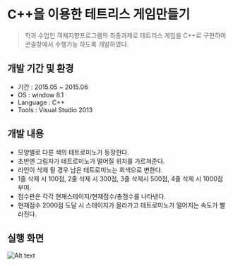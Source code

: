 C++을 이용한 테트리스 게임만들기
============
>학과 수업인 객체지향프로그램의 최종과제로 테트리스 게임을 C++로 구현하여 콘솔창에서 수행가능 하도록 개발하였다.

개발 기간 및 환경
-------------
* 기간 : 2015.05 ~ 2015.06
* OS : window 8.1
* Language : C++
* Tools : Visual Studio 2013

개발 내용
-------------
* 모양별로 다른 색의 테트로미노가 등장한다.
* 초반엔 그림자가 테트로미노가 떨어질 위치를 가르쳐준다.
* 라인이 삭제 될 경우 남은 테트로미노는 회색으로 변한다.
* 1줄 삭제 시 100점, 2줄 삭제 시 300점, 3줄 삭제시 500점, 4줄 삭제 시 1000점 부여.
* 점수판은 각각 현재스테이지/현재점수/총점수를 나타낸다.
* 현재점수 2000점 도달 시 스테이지가 올라가고 테트로미노가 떨어지는 속도가 빨라진다.

실행 화면
-------------
![Alt text](D:\git_source\Tetris\img.jpg "tetris")